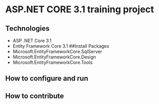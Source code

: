 # ASP.NET CORE 3.1 training project
## Technologies
- ASP .NET Core 3.1
- Entity Framework Core 3.1 
##Install Packages
- Microsoft.EntityFrameworkCore.SqlServer
- Microsoft.EntityFrameworkCore.Design
- Microsoft.EntityFrameworkCore.Tools
## How to configure and run
## How to contribute